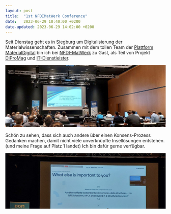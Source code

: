 ```yaml
---
layout: post
title:  "1st NFDIMatWerk Conference"
date:   2023-06-29 10:40:00 +0200
date-updated: 2023-06-29 14:02:00 +0200
---
```


Seit Dienstag geht es in Siegburg um Digitalisierung der Materialwissenschaften. Zusammen mit dem tollen Team der [Plattform MaterialDigital](https://www.materialdigital.de/) bin ich bei [NFDI-MatWerk](https://nfdi-matwerk.de/) zu Gast, als Teil von Projekt [DiProMag](https://www.dipromag.de/) und [IT-Dienstleister](belveka.de).

![](/assets/photo_2023-06-29_10-16-59.jpg)

Schön zu sehen, dass sich auch andere über einen Konsens-Prozess Gedanken machen, damit nicht viele unverknüpfte Insellösungen entstehen. (und meine Frage auf Platz 1 landet) Ich bin dafür gerne verfügbar.

![](/assets/photo_2023-06-29_14-01-15.jpg)
